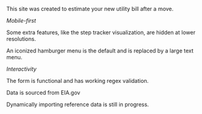 This site was created to estimate your new utility bill after a move.

*Mobile-first*

Some extra features, like the step tracker visualization, are hidden at lower resolutions.

An iconized hamburger menu is the default and is replaced by a large text menu.


*Interactivity*

The form is functional and has working regex validation.

Data is sourced from EIA.gov

Dynamically importing reference data is still in progress.

